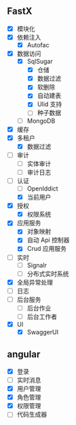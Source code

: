 ## FastX

- [x] 模块化
- [x] 依赖注入
  - [x] Autofac
- [x] 数据访问
  - [x] SqlSugar
    - [x] 仓储
    - [x] 数据过滤
    - [x] 软删除
    - [x] 自动建表
    - [x] Ulid 支持
    - [ ] 种子数据
  - [ ] MongoDB
- [x] 缓存
- [x] 多租户
  - [x] 数据过滤
- [ ] 审计
  - [ ] 实体审计
  - [ ] 审计日志
- [ ] 认证
  - [ ] OpenIddict
  - [x] 当前用户
- [x] 授权
  - [x] 权限系统
- [x] 应用服务
  - [x] 对象映射
  - [x] 自动 Api 控制器
  - [x] Crud 应用服务
- [ ] 实时
  - [ ] Signalr
  - [ ] 分布式实时系统
- [x] 全局异常处理
- [ ] 日志
- [ ] 后台服务
  - [ ] 后台作业
  - [ ] 后台工作者
- [x] UI
  - [x] SwaggerUI

## angular

- [x] 登录
- [ ] 实时消息
- [x] 用户管理
- [x] 角色管理
- [x] 权限管理
- [ ] 代码生成器
